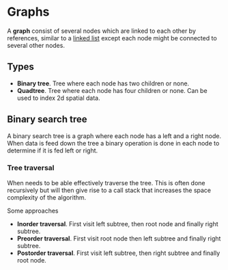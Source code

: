 # Graphs

A **graph** consist of several nodes which are linked to each other by
references, similar to a [linked list](./overview#linked-list) except each node
might be connected to several other nodes.

## Types

- **Binary tree**. Tree where each node has two children or none.
- **Quadtree**. Tree where each node has four children or none. Can be used to
  index 2d spatial data.

## Binary search tree

A binary search tree is a graph where each node has a left and a right node.
When data is feed down the tree a binary operation is done in each node to
determine if it is fed left or right.

### Tree traversal

When needs to be able effectively traverse the tree. This is often done
recursively but will then give rise to a call stack that increases the space
complexity of the algorithm.

Some approaches

- **Inorder traversal**. First visit left subtree, then root node and finally
  right subtree.
- **Preorder traversal**. First visit root node then left subtree and finally
  right subtree.
- **Postorder traversal**. First visit left subtree, then right subtree and
  finally root node.
